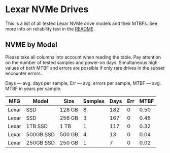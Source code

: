 Lexar NVMe Drives
=================

This is a list of all tested Lexar NVMe drive models and their MTBFs. See more
info on reliability test in the [README](https://github.com/linuxhw/SMART).

NVME by Model
------------

Please take all columns into account when reading the table. Pay attention on the
number of tested samples and power-on days. Simultaneous high values of both MTBF
and errors are possible if only rare drives in the subset encounter errors.

Days — avg. days per sample,
Err  — avg. errors per sample,
MTBF — avg. MTBF in years per sample.

| MFG       | Model              | Size   | Samples | Days  | Err   | MTBF |
|-----------|--------------------|--------|---------|-------|-------|------|
| Lexar     | SSD                | 128 GB | 8       | 182   | 0     | 0.50   |
| Lexar     | SSD                | 256 GB | 3       | 167   | 0     | 0.46   |
| Lexar     | 1TB SSD            | 1 TB   | 1       | 117   | 0     | 0.32   |
| Lexar     | 500GB SSD          | 500 GB | 4       | 13    | 0     | 0.04   |
| Lexar     | 250GB SSD          | 250 GB | 1       | 7     | 0     | 0.02   |
